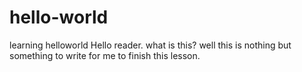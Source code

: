 # hello-world
learning helloworld
Hello reader. what is this? well this is nothing but something to write for me to finish this lesson. 

